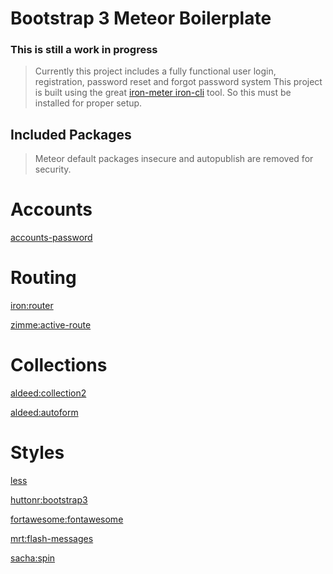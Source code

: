 # Bootstrap 3 Meteor Boilerplate
### This is still a work in progress
> Currently this project includes a fully functional user login, registration, password reset and forgot password system
> This project is built using the great [iron-meter iron-cli](https://github.com/iron-meteor/iron-cli) tool. So this must be installed for proper setup.

## Included Packages
> Meteor default packages insecure and autopublish are removed for security.

# Accounts
[accounts-password](https://atmospherejs.com/meteor/accounts-password)

# Routing
[iron:router](https://atmospherejs.com/iron/router)

[zimme:active-route](https://atmospherejs.com/zimme/active-route)

# Collections
[aldeed:collection2](https://atmospherejs.com/aldeed/collection2)

[aldeed:autoform](https://atmospherejs.com/aldeed/autoform)

# Styles
[less](https://atmospherejs.com/meteor/less)

[huttonr:bootstrap3](https://atmospherejs.com/huttonr/bootstrap3)

[fortawesome:fontawesome](https://atmospherejs.com/fortawesome/fontawesome)

[mrt:flash-messages](https://atmospherejs.com/mrt/flash-messages)

[sacha:spin](https://atmospherejs.com/sacha/spin)
